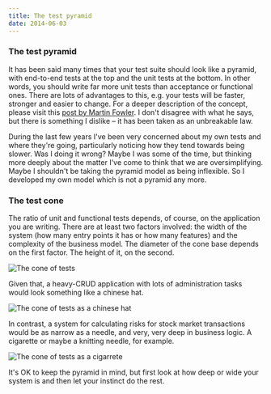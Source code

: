 ```yaml
---
title: The test pyramid
date: 2014-06-03
---
```



### The test pyramid

It has been said many times that your test suite should look like a pyramid, with end-to-end tests at the top and the unit tests at the bottom. In other words, you should write far more unit tests than acceptance or functional ones. There are lots of advantages to this, e.g. your tests will be faster, stronger and easier to change. For a deeper description of the concept, please visit this [post by Martin Fowler](http://martinfowler.com/bliki/TestPyramid.html). I don't disagree with what he says, but there is something I dislike – it has been taken as an unbreakable law.


During the last few years I've been very concerned about my own tests and where they're going, particularly noticing how they tend towards being slower. Was I doing it wrong? Maybe I was some of the time, but thinking more deeply about the matter I've come to think that we are oversimplifying. Maybe I shouldn't be taking the pyramid model as being inflexible. So I developed my own model which is not a pyramid any more.


### The test cone

The ratio of unit and functional tests depends, of course, on the application you are writing. There are at least two factors involved: the width of the system (how many entry points it has or how many features) and the complexity of the business model. The diameter of the cone base depends on the first factor. The height of it, on the second.

![The cone of tests](/images/pyramid_of_tests_06_2014/cone-resized.jpg)

Given that, a heavy-CRUD application with lots of administration tasks would look something like a chinese hat.

![The cone of tests as a chinese hat](/images/pyramid_of_tests_06_2014/cone-wide-resized.jpg)

In contrast, a system for calculating risks for stock market transactions would be as narrow as a needle, and very, very deep in business logic. A cigarette or maybe a knitting needle, for example.

![The cone of tests as a cigarrete](/images/pyramid_of_tests_06_2014/cone-narrow-resized.jpg)

It's OK to keep the pyramid in mind, but first look at how deep or wide your system is and then let your instinct do the rest.
